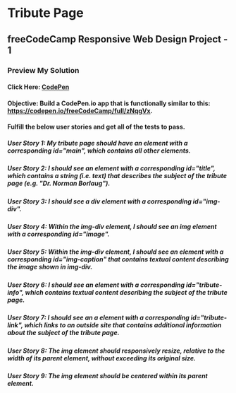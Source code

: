 # Tribute Page

## freeCodeCamp Responsive Web Design Project - 1

### Preview My Solution 

#### Click Here: [CodePen](https://codepen.io/MBeznytska/pen/poRGEVO)

#### Objective: Build a CodePen.io app that is functionally similar to this: https://codepen.io/freeCodeCamp/full/zNqgVx.

#### Fulfill the below user stories and get all of the tests to pass.

##### User Story 1: My tribute page should have an element with a corresponding id="main", which contains all other elements.

##### User Story 2: I should see an element with a corresponding id="title", which contains a string (i.e. text) that describes the subject of the tribute page (e.g. "Dr. Norman Borlaug").

##### User Story 3: I should see a div element with a corresponding id="img-div".

##### User Story 4: Within the img-div element, I should see an img element with a corresponding id="image".

##### User Story 5: Within the img-div element, I should see an element with a corresponding id="img-caption" that contains textual content describing the image shown in img-div.

##### User Story 6: I should see an element with a corresponding id="tribute-info", which contains textual content describing the subject of the tribute page.

##### User Story 7: I should see an a element with a corresponding id="tribute-link", which links to an outside site that contains additional information about the subject of the tribute page.

##### User Story 8: The img element should responsively resize, relative to the width of its parent element, without exceeding its original size.

##### User Story 9: The img element should be centered within its parent element.




